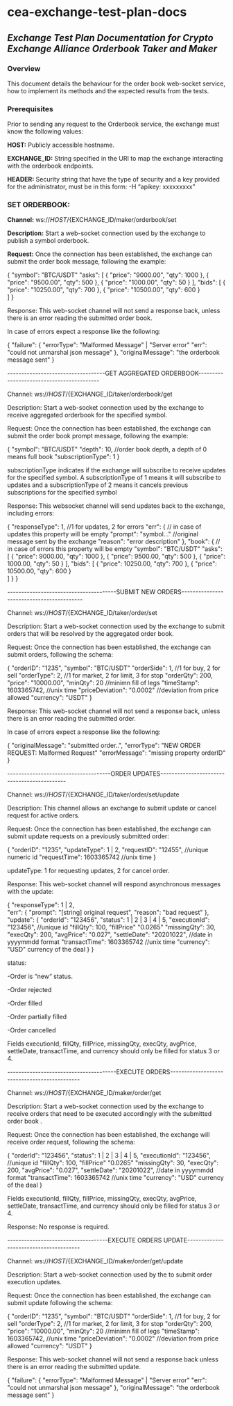 # cea-exchange-test-plan-docs

## *Exchange Test Plan Documentation for Crypto Exchange Alliance Orderbook Taker and Maker*


### **Overview**

This document details the behaviour for the order book web-socket service, how to implement its methods 
and the expected results from the tests. 

### **Prerequisites**

Prior to sending any request to the Orderbook service, the exchange must know the following values:

**HOST:** Publicly accessible hostname.

**EXCHANGE_ID:** String specified in the URI to map the exchange interacting with the orderbook endpoints.

**HEADER:** Security string that have the type of security and a key provided for the administrator, must be in this form: -H “apikey: xxxxxxxxx”



### **SET ORDERBOOK:**

**Channel:** ws://${HOST}/${EXCHANGE_ID/maker/orderbook/set

**Description:** Start a web-socket connection used by the exchange to publish a symbol orderbook.

**Request:** 	Once the connection has been established, the exchange can submit the order book message, 
following the example:

{
  "symbol": "BTC/USDT"
  "asks": [
    {
      "price": "9000.00",
      "qty": 1000
    },
    {
      "price": "9500.00",
      "qty": 500
    },
    {
      "price": "1000.00",
      "qty": 50
    }
  ],
  "bids": [
    {
      "price": "10250.00",
      "qty": 700
    },
    {
      "price": "10500.00",
      "qty": 600
    }    
  ]
}

Response: This web-socket channel will not send a response back, unless there is an error reading 
the submitted order book. 

In case of errors expect a response like the following:

{
  "failure": {
    "errorType": "Malformed Message" | "Server error"
    "err": "could not unmarshal json message"
  },
  "originalMessage": "the orderbook message sent"
}


-----------------------------------GET AGGREGATED ORDERBOOK------------------------------------------

Channel:    ws://${HOST}/${EXCHANGE_ID/taker/orderbook/get

Description:    Start a web-socket connection used by the exchange to receive aggregated orderbook for
the specified symbol.

Request:  Once the connection has been established, the exchange can submit the order book prompt message,
following the example:

{
  "symbol": "BTC/USDT"
  "depth": 10, //order book depth, a depth of 0 means full book
  "subscriptionType": 1
}

subscriptionType indicates if the exchange will subscribe to receive updates for the specified symbol.
A subscriptionType of 1 means it will subscribe to updates and a subscriptionType of 2 means it cancels 
previous subscriptions for the specified symbol


Response:   This websocket channel will send updates back to the exchange,
including errors:

{
  "responseType": 1, //1 for updates, 2 for errors
  "err": { // in case of updates this property will be empty
    "prompt": "symbol..." //original message sent by the exchange
    "reason": "error description"
  },
  "book": { // in case of errors this property will be empty
    "symbol": "BTC/USDT"
    "asks": [
      {
        "price": 9000.00,
        "qty": 1000
      },
      {
        "price": 9500.00,
        "qty": 500
      },
      {
        "price": 1000.00,
        "qty": 50
      }
    ],
    "bids": [
      {
        "price": 10250.00,
        "qty": 700
      },
      {
        "price": 10500.00,
        "qty": 600
      }    
    ]
  }
}


---------------------------------------SUBMIT NEW ORDERS------------------------------------------

Channel:    ws://${HOST}/${EXCHANGE_ID/taker/order/set

Description:    Start a web-socket connection used by the exchange to submit orders that will be
resolved by the aggregated order book.

Request:    Once the connection has been established, the exchange can submit orders,
following the schema:

{
  "orderID": "1235",
  "symbol": "BTC/USDT"
  "orderSide": 1, //1 for buy, 2 for sell
  "orderType": 2, //1 for market, 2 for limit, 3 for stop
  "orderQty": 200,
  "price": "10000.00",
  "minQty": 20 //minimn fill of legs
  "timeStamp": 1603365742, //unix time
  "priceDeviation": "0.0002" //deviation from price allowed
  "currency": "USDT"
}

Response:   This web-socket channel will not send a response back, unless there is an error reading 
the submitted order.

In case of errors expect a response like the following:

{
  "originalMessage": "submitted order..",
  "errorType": "NEW ORDER REQUEST: Malformed Request"
  "errorMessage": "missing property orderID"
}

-------------------------------------ORDER UPDATES--------------------------------------------

Channel:    ws://${HOST}/${EXCHANGE_ID/taker/order/set/update

Description:    This channel allows an exchange to submit update or cancel request for active orders. 

Request:    Once the connection has been established, the exchange can submit update
requests on a previously submitted order:

{
  "orderID": "1235",
  "updateType": 1 | 2,
  "requestID": "12455", //unique numeric id
  "requestTime": 1603365742 //unix time
}

updateType: 1 for requesting updates, 2 for cancel order.

Response:   This web-socket channel will respond asynchronous
messages  with the update:

{
  "responseType": 1 | 2,  
  "err": {
    "prompt": "[string] original request",
    "reason": "bad request"
  },
  "update": {
    "orderId": "123456",
    "status": 1 | 2 | 3 | 4 | 5,
    "executionId": "123456", //unique id
    "fillQty": 100, 
    "fillPrice" "0.0265" 
    "missingQty": 30, 
    "execQty": 200, 
    "avgPrice": "0.027", 
    "settleDate": "20201022", //date in yyyymmdd format
    "transactTime": 1603365742 //unix time
    "currency": "USD" currency of the deal
  }
}

status:

-Order is “new“ status.

-Order rejected

-Order filled

-Order partially filled

-Order cancelled

Fields executionId, fillQty, fillPrice, missingQty, execQty, avgPrice, settleDate, transactTime, 
and currency should only be filled for status 3 or 4.


---------------------------------------EXECUTE ORDERS---------------------------------------------

Channel:    ws://${HOST}/${EXCHANGE_ID/maker/order/get

Description:    Start a web-socket connection used by the exchange to receive orders that need to
be executed accordingly with the submitted order book .

Request:    Once the connection has been established, the exchange will receive order request, 
following the schema:

{
  "orderId": "123456",
  "status": 1 | 2 | 3 | 4 | 5,
  "executionId": "123456", //unique id
  "fillQty": 100, 
  "fillPrice" "0.0265" 
  "missingQty": 30, 
  "execQty": 200, 
  "avgPrice": "0.027", 
  "settleDate": "20201022", //date in yyyymmdd format
  "transactTime": 1603365742 //unix time
  "currency": "USD" currency of the deal
}

Fields executionId, fillQty, fillPrice, missingQty, execQty, avgPrice, settleDate, 
transactTime, and currency should only be filled for status 3 or 4.

Response:   No response is required.



------------------------------------EXECUTE ORDERS UPDATE---------------------------------------

Channel:    ws://${HOST}/${EXCHANGE_ID/maker/order/get/update

Description:    Start a web-socket connection used by the to submit order execution updates.

Request:    Once the connection has been established, the exchange can submit 
update following the schema:

{
  "orderID": "1235",
  "symbol": "BTC/USDT"
  "orderSide": 1, //1 for buy, 2 for sell
  "orderType": 2, //1 for market, 2 for limit, 3 for stop
  "orderQty": 200,
  "price": "10000.00",
  "minQty": 20 //minimn fill of legs
  "timeStamp": 1603365742, //unix time
  "priceDeviation": "0.0002" //deviation from price allowed
  "currency": "USDT"
}

Response:   This web-socket channel will not send a response back unless there is
an error reading the submitted update.

{
  "failure": {
    "errorType": "Malformed Message" | "Server error"
    "err": "could not unmarshal json message"
  },
  "originalMessage": "the orderbook message sent"
}







